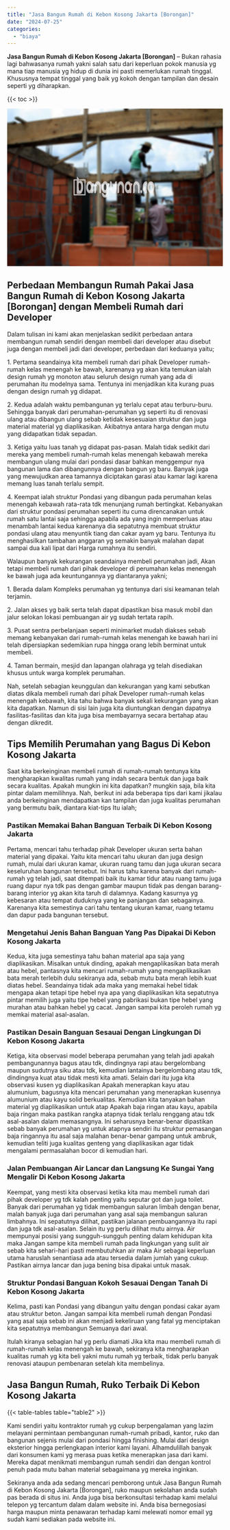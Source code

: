 ```yaml
---
title: "Jasa Bangun Rumah di Kebon Kosong Jakarta [Borongan]"
date: "2024-07-25"
categories: 
  - "biaya"
---
```


**Jasa Bangun Rumah di Kebon Kosong Jakarta \[Borongan\]** – Bukan rahasia lagi bahwasanya rumah yakni salah satu dari keperluan pokok manusia yg mana tiap manusia yg hidup di dunia ini pasti memerlukan rumah tinggal. Khususnya tempat tinggal yang baik yg kokoh dengan tampilan dan desain seperti yg diharapkan.

{{< toc >}}

![Jasa Bangun Rumah di Kebon Kosong Jakarta [Borongan]](/images/borong-bangunan-05.png)

## Perbedaan Membangun Rumah Pakai Jasa Bangun Rumah di Kebon Kosong Jakarta \[Borongan\] dengan Membeli Rumah dari Developer

Dalam tulisan ini kami akan menjelaskan sedikit perbedaan antara membangun rumah sendiri dengan membeli dari developer atau disebut juga dengan membeli jadi dari developer, perbedaan dari keduanya yaitu;

1\. Pertama seandainya kita membeli rumah dari pihak Developer rumah-rumah kelas menengah ke bawah, karenanya yg akan kita temukan ialah design rumah yg monoton atau seluruh design rumah yang ada di perumahan itu modelnya sama. Tentunya ini menjadikan kita kurang puas dengan design rumah yg didapat.

2\. Kedua adalah waktu pembangunan yg terlalu cepat atau terburu-buru. Sehingga banyak dari perumahan-perumahan yg seperti itu di renovasi ulang atau dibangun ulang sebab ketidak kesesuaian struktur dan juga material material yg diaplikasikan. Akibatnya antara harga dengan mutu yang didapatkan tidak sepadan.

3\. Ketiga yaitu luas tanah yg didapat pas-pasan. Malah tidak sedikit dari mereka yang membeli rumah-rumah kelas menengah kebawah mereka membangun ulang mulai dari pondasi dasar bahkan menggempur nya bangunan lama dan dibangunnya dengan bangun yg baru. Banyak juga yang mewujudkan area tamannya diciptakan garasi atau kamar lagi karena memang luas tanah terlalu sempit.

4\. Keempat ialah struktur Pondasi yang dibangun pada perumahan kelas menengah kebawah rata-rata tdk menunjang rumah bertingkat. Kebanyakan dari struktur pondasi perumahan seperti itu cuma direncanakan untuk rumah satu lantai saja sehingga apabila ada yang ingin memperluas atau menambah lantai kedua karenanya dia sepatutnya membuat struktur pondasi ulang atau menyuntik tiang dan cakar ayam yg baru. Tentunya itu menghasilkan tambahan anggaran yg semakin banyak malahan dapat sampai dua kali lipat dari Harga rumahnya itu sendiri.

Walaupun banyak kekurangan seandainya membeli perumahan jadi, Akan tetapi membeli rumah dari pihak developer di perumahan kelas menengah ke bawah juga ada keuntungannya yg diantaranya yakni;

1\. Berada dalam Kompleks perumahan yg tentunya dari sisi keamanan telah terjamin.

2\. Jalan akses yg baik serta telah dapat dipastikan bisa masuk mobil dan jalur selokan lokasi pembuangan air yg sudah tertata rapih.

3\. Pusat sentra perbelanjaan seperti minimarket mudah diakses sebab memang kebanyakan dari rumah-rumah kelas menengah ke bawah hari ini telah dipersiapkan sedemikian rupa hingga orang lebih berminat untuk membeli.

4\. Taman bermain, mesjid dan lapangan olahraga yg telah disediakan khusus untuk warga komplek perumahan.

Nah, setelah sebagian keunggulan dan kekurangan yang kami sebutkan diatas dikala membeli rumah dari pihak Developer rumah-rumah kelas menengah kebawah, kita tahu bahwa banyak sekali kekurangan yang akan kita dapatkan. Namun di sisi lain juga kita diuntungkan dengan dapatnya fasilitas-fasilitas dan kita juga bisa membayarnya secara bertahap atau dengan dikredit.

## Tips Memilih Perumahan yang Bagus Di Kebon Kosong Jakarta

Saat kita berkeinginan membeli rumah di rumah-rumah tentunya kita mengharapkan kwalitas rumah yang indah secara bentuk dan juga baik secara kualitas. Apakah mungkin ini kita dapatkan? mungkin saja, bila kita pintar dalam memilihnya. Nah, berikut ini ada beberapa tips dari kami jikalau anda berkeinginan mendapatkan kan tampilan dan juga kualitas perumahan yang bermutu baik, diantara kiat-tips Itu ialah;

### Pastikan Memakai Bahan Banguan Terbaik Di Kebon Kosong Jakarta

Pertama, mencari tahu terhadap pihak Developer ukuran serta bahan material yang dipakai. Yaitu kita mencari tahu ukuran dan juga design rumah, mulai dari ukuran kamar, ukuran ruang tamu dan juga ukuran secara keseluruhan bangunan tersebut. Ini harus tahu karena banyak dari rumah-rumah yg telah jadi, saat ditempati baik itu kamar tidur atau ruang tamu juga ruang dapur nya tdk pas dengan gambar maupun tidak pas dengan barang-barang interior yg akan kita taruh di dalamnya. Kadang kasurnya yg kebesaran atau tempat duduknya yang ke panjangan dan sebagainya. Karenanya kita semestinya cari tahu tentang ukuran kamar, ruang tetamu dan dapur pada bangunan tersebut.

### Mengetahui Jenis Bahan Banguan Yang Pas Dipakai Di Kebon Kosong Jakarta

Kedua, kita juga semestinya tahu bahan material apa saja yang diaplikasikan. Misalkan untuk dinding, apakah mengaplikasikan bata merah atau hebel, pantasnya kita mencari rumah-rumah yang mengaplikasikan bata merah terlebih dulu sekiranya ada, sebab mutu bata merah lebih kuat diatas hebel. Seandainya tidak ada maka yang memakai hebel tidak mengapa akan tetapi tipe hebel nya apa yang diaplikasikan kita sepatutnya pintar memilih juga yaitu tipe hebel yang pabrikasi bukan tipe hebel yang murahan atau bahkan hebel yg cacat. Jangan sampai kita peroleh rumah yg memkai material asal-asalan.

### Pastikan Desain Banguan Sesauai Dengan Lingkungan Di Kebon Kosong Jakarta

Ketiga, kita observasi model beberapa perumahan yang telah jadi apakah pembangunannya bagus atau tdk, dindingnya rapi atau bergelombang maupun sudutnya siku atau tdk, kemudian lantainya bergelombang atau tdk, dindingnya kuat atau tidak mesti kita amati. Selain dari itu juga kita observasi kusen yg diaplikasikan Apakah menerapkan kayu atau alumunium, bagusnya kita mencari perumahan yang menerapkan kusennya alumunium atau kayu solid berkualitas. Kemudian kita tanyakan bahan material yg diaplikasikan untuk atap Apakah baja ringan atau kayu, apabila baja ringan maka pastikan rangka atapnya tidak terlalu renggang atau tdk asal-asalan dalam memasangnya. Ini seharusnya benar-benar dipastikan sebab banyak perumahan yg untuk atapnya sendiri itu struktur pemasangan baja ringannya itu asal saja malahan benar-benar gampang untuk ambruk, kemudian teliti juga kualitas genteng yang diaplikasikan agar tidak mengalami permasalahan bocor di kemudian hari.

### Jalan Pembuangan Air Lancar dan Langsung Ke Sungai Yang Mengalir Di Kebon Kosong Jakarta

Keempat, yang mesti kita observasi ketika kita mau membeli rumah dari pihak developer yg tdk kalah penting yaitu seputar got dan juga toilet. Banyak dari perumahan yg tidak membangun saluran limbah dengan benar, malah banyak juga dari perumahan yang asal saja membangun saluran limbahnya. Ini sepatutnya dilihat, pastikan jalanan pembuangannya itu rapi dan juga tdk asal-asalan. Selain itu yg perlu dilihat mutu airnya. Air mempunyai posisi yang sungguh-sungguh penting dalam kehidupan kita maka Jangan sampe kita membeli rumah pada lingkungan yang sulit air sebab kita sehari-hari pasti membutuhkan air maka Air sebagai keperluan utama haruslah senantiasa ada atau tersedia dalam jumlah yang cukup. Pastikan airnya lancar dan juga bening bisa dipakai untuk masak.

### Struktur Pondasi Banguan Kokoh Sesauai Dengan Tanah Di Kebon Kosong Jakarta

Kelima, pasti kan Pondasi yang dibangun yaitu dengan pondasi cakar ayam atau struktur beton. Jangan sampai kita membeli rumah dengan Pondasi yang asal saja sebab ini akan menjadi kekeliruan yang fatal yg menciptakan kita sepatutnya membangun Semuanya dari awal.

Itulah kiranya sebagian hal yg perlu diamati Jika kita mau membeli rumah di rumah-rumah kelas menengah ke bawah, sekiranya kita mengharapkan kualitas rumah yg kita beli yakni mutu rumah yg terbaik, tidak perlu banyak renovasi ataupun pembenaran setelah kita membelinya.

## Jasa Bangun Rumah, Ruko Terbaik Di Kebon Kosong Jakarta

{{< table-tables table="table2" >}}

Kami sendiri yaitu kontraktor rumah yg cukup berpengalaman yang lazim melayani permintaan pembangunan rumah-rumah pribadi, kantor, ruko dan bangunan sejenis mulai dari pondasi hingga finishing. Mulai dari design eksterior hingga perlengkapan interior kami layani. Alhamdulillah banyak dari konsumen kami yg merasa puas ketika menerapkan jasa dari kami. Mereka dapat menikmati membangun rumah sendiri dan dengan kontrol penuh pada mutu bahan material sebagaimana yg mereka inginkan.

Sekiranya anda ada sedang mencari pemborong untuk Jasa Bangun Rumah di Kebon Kosong Jakarta \[Borongan\], ruko maupun sekolahan anda sudah pas berada di situs ini. Anda juga bisa berkonsultasi terhadap kami melalui telepon yg tercantum dalam dalam website ini. Anda bisa bernegosiasi harga maupun minta penawaran terhadap kami melewati nomor email yg sudah kami sediakan pada website ini.
